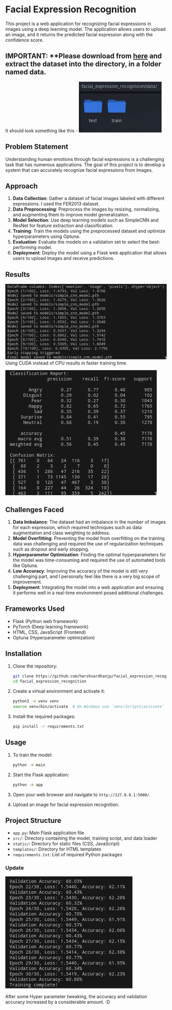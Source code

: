 # Facial Expression Recognition

This project is a web application for recognizing facial expressions in images using a deep learning model. The application allows users to upload an image, and it returns the predicted facial expression along with the confidence score.

## IMPORTANT: **Please download from <a href="https://drive.google.com/file/d/1hBmYouP9vpmBGGrCkv8Icv_PB48Cnrsh/view?usp=drive_link" target="_blank">here</a> and extract the dataset into the directory, in a folder named data.
It should look something like this - 
![Directory](git-img/swappy-20241216-040212.png)
## Problem Statement

Understanding human emotions through facial expressions is a challenging task that has numerous applications. The goal of this project is to develop a system that can accurately recognize facial expressions from images.

## Approach

1. **Data Collection**: Gather a dataset of facial images labeled with different expressions. I used the FER2013 dataset.
2. **Data Preprocessing**: Preprocess the images by resizing, normalizing, and augmenting them to improve model generalization.
3. **Model Selection**: Use deep learning models such as SimpleCNN and ResNet for feature extraction and classification.
4. **Training**: Train the models using the preprocessed dataset and optimize hyperparameters using Optuna.
5. **Evaluation**: Evaluate the models on a validation set to select the best-performing model.
6. **Deployment**: Deploy the model using a Flask web application that allows users to upload images and receive predictions.

## Results

![Training Log](git-img/swappy-20241213-024501.png)
Using CUDA instead of CPU results in faster training time.

![Result Scores](git-img/swappy-20241213-023814.png)

## Challenges Faced

1. **Data Imbalance**: The dataset had an imbalance in the number of images for each expression, which required techniques such as data augmentation and class weighting to address.
2. **Model Overfitting**: Preventing the model from overfitting on the training data was challenging and required the use of regularization techniques such as dropout and early stopping.
3. **Hyperparameter Optimization**: Finding the optimal hyperparameters for the model was time-consuming and required the use of automated tools like Optuna.
4. **Low Accuracy**: Improving the accuracy of the model is still very challenging part, and I personally feel like there is a very big scope of improvement.
5. **Deployment**: Integrating the model into a web application and ensuring it performs well in a real-time environment posed additional challenges.

## Frameworks Used

- Flask (Python web framework)
- PyTorch (Deep learning framework)
- HTML, CSS, JavaScript (Frontend)
- Optuna (Hyperparameter optimization)

## Installation

1. Clone the repository:

    ```bash
    git clone https://github.com/harshvardhanjp/facial_expression_recognition.git
    cd facial_expression_recognition
    ```

2. Create a virtual environment and activate it:

    ```bash
    python3 -m venv venv
    source venv/bin/activate  # On Windows use `venv\Scripts\activate`
    ```

3. Install the required packages:

    ```bash
    pip install -r requirements.txt
    ```


## Usage
1. To train the model:
    ```bash
    python -m main
    ```

2. Start the Flask application:

    ```bash
    python -m app
    ```

3. Open your web browser and navigate to `http://127.0.0.1:5000/`.

4. Upload an image for facial expression recognition.

## Project Structure

- `app.py`: Main Flask application file
- `src/`: Directory containing the model, training script, and data loader
- `static/`: Directory for static files (CSS, JavaScript)
- `templates/`: Directory for HTML templates
- `requirements.txt`: List of required Python packages

### Update

![Updated Results](git-img/swappy-20241216-032208.png)

After some Hyper parameter tweaking, the accuracy and validation accuracy increased by a considerable amount. :D
